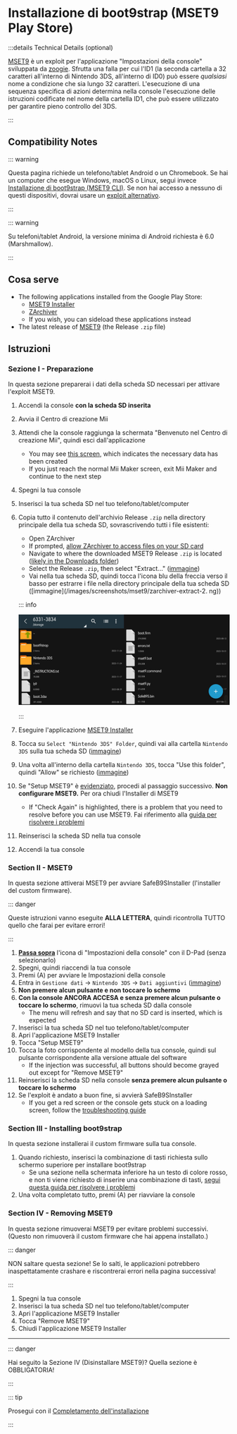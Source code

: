 # Installazione di boot9strap (MSET9 Play Store)

:::details Technical Details (optional)

[MSET9](https://github.com/zoogie/MSET9) è un exploit per l'applicazione "Impostazioni della console" sviluppata da [zoogie](https://github.com/zoogie). Sfrutta una falla per cui l'ID1 (la seconda cartella a 32 caratteri all'interno di Nintendo 3DS, all'interno di ID0) può essere _qualsiasi_ nome a condizione che sia lungo 32 caratteri. L'esecuzione di una sequenza specifica di azioni determina nella console l'esecuzione delle istruzioni codificate nel nome della cartella ID1, che può essere utilizzato per garantire pieno controllo del 3DS.

:::

## Compatibility Notes

::: warning

Questa pagina richiede un telefono/tablet Android o un Chromebook. Se hai un computer che esegue Windows, macOS o Linux, segui invece [Installazione di boot9strap (MSET9 CLI)](installing-boot9strap-\(mset9-cli\)). Se non hai accesso a nessuno di questi dispositivi, dovrai usare un [exploit alternativo](https://wiki.hacks.guide/wiki/3DS:Alternate_Exploits).

:::

::: warning

Su telefoni/tablet Android, la versione minima di Android richiesta è 6.0 (Marshmallow).

:::

## Cosa serve

- The following applications installed from the Google Play Store:
  - [MSET9 Installer](https://play.google.com/store/apps/details?id=moe.saru.homebrew.console3ds.mset9_installer_android)
  - [ZArchiver](https://play.google.com/store/apps/details?id=ru.zdevs.zarchiver)
  - If you wish, you can sideload these applications instead
- The latest release of [MSET9](https://github.com/zoogie/MSET9/releases/latest) (the Release `.zip` file)

## Istruzioni

### Sezione I - Preparazione

In questa sezione preparerai i dati della scheda SD necessari per attivare l'exploit MSET9.

1. Accendi la console **con la scheda SD inserita**

2. Avvia il Centro di creazione Mii

3. Attendi che la console raggiunga la schermata "Benvenuto nel Centro di creazione Mii", quindi esci dall'applicazione
   - You may see [this screen](/images/screenshots/mset9/mii-extdata.png), which indicates the necessary data has been created
   - If you just reach the normal Mii Maker screen, exit Mii Maker and continue to the next step

4. Spegni la tua console

5. Inserisci la tua scheda SD nel tuo telefono/tablet/computer

6. Copia tutto il contenuto dell'archivio Release `.zip` nella directory principale della tua scheda SD, sovrascrivendo tutti i file esistenti:

   - Open ZArchiver
   - If prompted, [allow ZArchiver to access files on your SD card](/images/screenshots/mset9/zarchiver-allow.png)
   - Navigate to where the downloaded MSET9 Release `.zip` is located ([likely in the Downloads folder](/images/screenshots/mset9/zarchiver-zip-location.png))
   - Select the Release `.zip`, then select "Extract..." ([immagine](/images/screenshots/mset9/zarchiver-extract-1.png))
   - Vai nella tua scheda SD, quindi tocca l'icona blu della freccia verso il basso per estrarre i file nella directory principale della tua scheda SD ([immagine](/images/screenshots/mset9/zarchiver-extract-2. ng))

   ::: info

   ![](/images/screenshots/mset9/mset9-root-layout-android.png)

   :::

7. Eseguire l'applicazione [MSET9 Installer](/images/screenshots/mset9/mset9-setup-android.png)

8. Tocca su `Select "Nintendo 3DS" Folder`, quindi vai alla cartella `Nintendo 3DS` sulla tua scheda SD ([immagine](/images/screenshots/mset9/select-mset9-folder-1.png))

9. Una volta all'interno della cartella `Nintendo 3DS`, tocca "Use this folder", quindi "Allow" se richiesto ([immagine](/images/screenshots/mset9/select-mset9-folder-2.png))

10. Se "Setup MSET9" è [evidenziato](/images/screenshots/mset9/setup-mset9-highlighted.png), procedi al passaggio successivo. **Non configurare MSET9.** Per ora chiudi l'Installer di MSET9
    - If "Check Again" is highlighted, there is a problem that you need to resolve before you can use MSET9. Fai riferimento alla [guida per risolvere i problemi](troubleshooting#installing-boot9strap-mset9)

11. Reinserisci la scheda SD nella tua console

12. Accendi la tua console

### Section II - MSET9

In questa sezione attiverai MSET9 per avviare SafeB9SInstaller (l'installer del custom firmware).

::: danger

Queste istruzioni vanno eseguite **ALLA LETTERA**, quindi ricontrolla TUTTO quello che farai per evitare errori!

:::

1. **[Passa sopra](/images/screenshots/mset9/hover-settings.png)** l'icona di "Impostazioni della console" con il D-Pad (senza selezionarlo)
2. Spegni, quindi riaccendi la tua console
3. Premi (A) per avviare le Impostazioni della console
4. Entra in `Gestione dati` -> `Nintendo 3DS` -> `Dati aggiuntivi` ([immagine](/images/screenshots/bb3/settings-extdata.png))
5. **Non premere alcun pulsante e non toccare lo schermo**
6. **Con la console ANCORA ACCESA e senza premere alcun pulsante o toccare lo schermo**, rimuovi la tua scheda SD dalla console
   - The menu will refresh and say that no SD card is inserted, which is expected
7. Inserisci la tua scheda SD nel tuo telefono/tablet/computer
8. Apri l'applicazione MSET9 Installer
9. Tocca "Setup MSET9"
10. Tocca la foto corrispondente al modello della tua console, quindi sul pulsante corrispondente alla versione attuale del software
    - If the injection was successful, all buttons should become grayed out except for "Remove MSET9"
11. Reinserisci la scheda SD nella console **senza premere alcun pulsante o toccare lo schermo**
12. Se l'exploit è andato a buon fine, si avvierà SafeB9SInstaller
    - If you get a red screen or the console gets stuck on a loading screen, follow the [troubleshooting guide](troubleshooting#installing-boot9strap-mset9)

### Section III - Installing boot9strap

In questa sezione installerai il custom firmware sulla tua console.

1. Quando richiesto, inserisci la combinazione di tasti richiesta sullo schermo superiore per installare boot9strap
   - Se una sezione nella schermata inferiore ha un testo di colore rosso, e non ti viene richiesto di inserire una combinazione di tasti, [segui questa guida per risolvere i problemi](troubleshooting#issues-with-safeb9sinstaller)
2. Una volta completato tutto, premi (A) per riavviare la console

<!--@include: ./_include/configure-luma3ds.md -->

### Section IV - Removing MSET9

In questa sezione rimuoverai MSET9 per evitare problemi successivi. (Questo non rimuoverà il custom firmware che hai appena installato.)

::: danger

NON saltare questa sezione! Se lo salti, le applicazioni potrebbero inaspettatamente crashare e riscontrerai errori nella pagina successiva!

:::

1. Spegni la tua console
2. Inserisci la tua scheda SD nel tuo telefono/tablet/computer
3. Apri l'applicazione MSET9 Installer
4. Tocca "Remove MSET9"
5. Chiudi l'applicazione MSET9 Installer

<!--@include: ./_include/luma3ds-installed-note.md -->

___

::: danger

Hai seguito la Sezione IV (Disinstallare MSET9)? Quella sezione è OBBLIGATORIA!

:::

::: tip

Prosegui con il [Completamento dell'installazione](finalizing-setup)

:::
